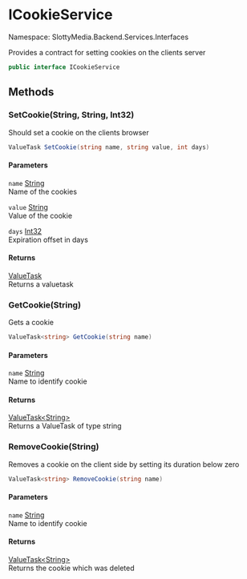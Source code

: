 # ICookieService

Namespace: SlottyMedia.Backend.Services.Interfaces

Provides a contract for setting cookies on the clients server

```csharp
public interface ICookieService
```

## Methods

### **SetCookie(String, String, Int32)**

Should set a cookie on the clients browser

```csharp
ValueTask SetCookie(string name, string value, int days)
```

#### Parameters

`name` [String](https://docs.microsoft.com/en-us/dotnet/api/system.string)<br>
Name of the cookies

`value` [String](https://docs.microsoft.com/en-us/dotnet/api/system.string)<br>
Value of the cookie

`days` [Int32](https://docs.microsoft.com/en-us/dotnet/api/system.int32)<br>
Expiration offset in days

#### Returns

[ValueTask](https://docs.microsoft.com/en-us/dotnet/api/system.threading.tasks.valuetask)<br>
Returns a valuetask

### **GetCookie(String)**

Gets a cookie

```csharp
ValueTask<string> GetCookie(string name)
```

#### Parameters

`name` [String](https://docs.microsoft.com/en-us/dotnet/api/system.string)<br>
Name to identify cookie

#### Returns

[ValueTask&lt;String&gt;](https://docs.microsoft.com/en-us/dotnet/api/system.threading.tasks.valuetask-1)<br>
Returns a ValueTask of type string

### **RemoveCookie(String)**

Removes a cookie on the client side by setting its duration below zero

```csharp
ValueTask<string> RemoveCookie(string name)
```

#### Parameters

`name` [String](https://docs.microsoft.com/en-us/dotnet/api/system.string)<br>
Name to identify cookie

#### Returns

[ValueTask&lt;String&gt;](https://docs.microsoft.com/en-us/dotnet/api/system.threading.tasks.valuetask-1)<br>
Returns the cookie which was deleted
